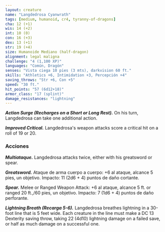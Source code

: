 ```yaml
---
layout: creature
name: "Langdedrosa Cyanwrath"
tags: [medium, humanoid, cr4, tyranny-of-dragons]
cha: 12 (+1)
wis: 14 (+2)
int: 10 (0)
con: 16 (+3)
dex: 13 (+1)
str: 19 (+4)
size: Humanoide Mediano (half-dragon)
alignment: legal maligna
challenge: "4 (1,100 XP)"
languages: "Común, Dragón"
senses: "Vista ciega 10 pies (3 mts), darkvision 60 ft."
skills: "Athletics +6, Intimidation +3, Percepción +4"
saving_throws: "Str +6, Con +5"
speed: "30 ft."
hit_points: "57 (6d12+18)"
armor_class: "17 (splint)"
damage_resistances: "lightning"
---
```


***Action Surge (Recharges on a Short or Long Rest).*** On his turn, Langdedrosa can take one additional action.

***Improved Critical.*** Langdedrosa's weapon attacks score a critical hit on a roll of 19 or 20.

### Acciones

***Multiataque.*** Langdedrosa attacks twice, either with his greatsword or spear.

***Greatsword.*** Ataque de arma cuerpo a cuerpo: +6 al ataque, alcance 5 pies, un objetivo. Impacto: 11 (2d6 + 4) puntos de daño cortante.

***Spear.*** Melee or Ranged Weapon Attack: +6 al ataque, alcance 5 ft. or ranged 20 ft.,/60 pies, un objetivo. Impacto: 7 (1d6 + 4) puntos de daño perforante.

***Lightning Breath (Recarga 5-6).*** Langdedrosa breathes lightning in a 30-foot line that is 5 feet wide. Each creature in the line must make a DC 13 Dexterity saving throw, taking 22 (4d10) lightning damage on a failed save, or half as much damage on a successful one.